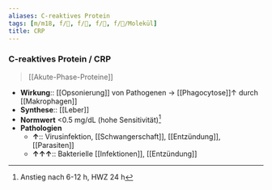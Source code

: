 ```yaml
---
aliases: C-reaktives Protein
tags: [m/m18, f/🥼, f/🧪, f/🦠, f/🧪/Molekül]
title: CRP
---
```

### C-reaktives Protein / CRP
> [[Akute-Phase-Proteine]]
- **Wirkung**:: [[Opsonierung]] von Pathogenen → [[Phagocytose]]↑ durch [[Makrophagen]] 
- **Synthese**:: [[Leber]]
- **Normwert** <0.5 mg/dL (hohe Sensitivität)[^1]
- **Pathologien**
	- **↑**:: Virusinfektion, [[Schwangerschaft]], [[Entzündung]], [[Parasiten]]
	- **↑↑↑**:: Bakterielle [[Infektionen]], [[Entzündung]]

[^1]: Anstieg nach 6-12 h, HWZ 24 h